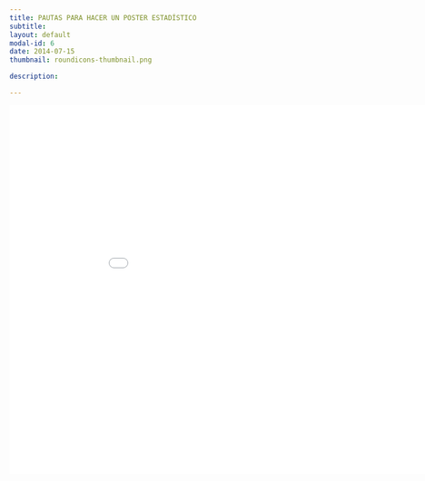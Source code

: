 ```yaml
---
title: PAUTAS PARA HACER UN POSTER ESTADÍSTICO
subtitle: 
layout: default
modal-id: 6
date: 2014-07-15
thumbnail: roundicons-thumbnail.png

description: 

---
```


<html>
<body>
<embed src="img/guia.pdf" width="950" height="650">
</body>
</html>





